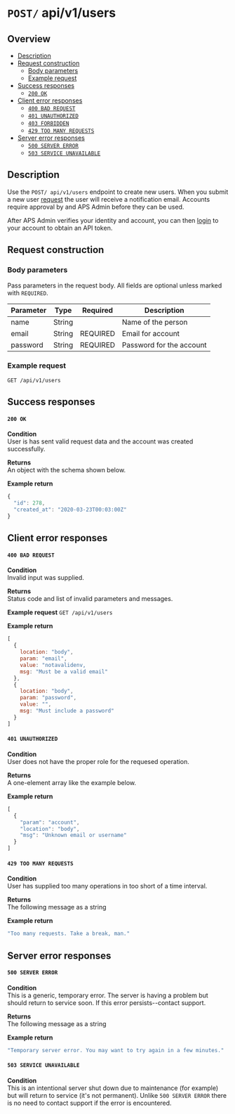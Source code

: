 # `POST/` api/v1/users


## Overview

- [Description](#description)
- [Request construction](#request-construction)
  - [Body parameters](#body-parameters)
  - [Example request](#example-request)
- [Success responses](#success-responses)
  - [`200 OK`](#200-ok)
- [Client error responses](#client-error-responses)
  - [`400 BAD REQUEST`](#400-bad-request)
  - [`401 UNAUTHORIZED`](#401-unauthorized)
  - [`403 FORBIDDEN`](#403-forbidden)
  - [`429 TOO MANY REQUESTS`](#429-too-many-requests)
- [Server error responses](#server-error-responses)
  - [`500 SERVER ERROR`](#500-server-error)
  - [`503 SERVICE UNAVAILABLE`](#503-service-unavailable)


## Description

Use the `POST/ api/v1/users` endpoint to create new users. When
you submit a new user [request](#request-construction) the user
will receive a notification email. Accounts require approval by
and APS Admin before they can be used.

After APS Admin verifies your identity and account, you can then
[login](../auth/post-auth-login.md) to your account to obtain
an API token.

## Request construction

### Body parameters

Pass parameters in the request body. All fields are
optional unless marked with `REQUIRED`.

| Parameter                  | Type        | Required | Description                        |
|----------------------------|-------------| :------: |------------------------------------|
| name                       | String      |          | Name of the person                 |
| email                      | String      | REQUIRED | Email for account                  |
| password                   | String      | REQUIRED | Password for the account           |

### Example request

```GET /api/v1/users```


## Success responses

#### `200 OK`

**Condition** \
User is has sent valid request data and the account was created
successfully.

**Returns** \
An object with the schema shown below.

**Example return**
``` Javascript
{
  "id": 278,
  "created_at": "2020-03-23T00:03:00Z"
}
```


## Client error responses

#### `400 BAD REQUEST`

**Condition** \
Invalid input was supplied.

**Returns** \
Status code and list of invalid parameters and messages.

**Example request**
```GET /api/v1/users```

**Example return**
``` Javascript
[
  {
    location: "body",
    param: "email",
    value: "notavalidenv,
    msg: "Must be a valid email"
  },
  {
    location: "body",
    param: "password",
    value: "",
    msg: "Must include a password"
  }
]
```

#### `401 UNAUTHORIZED`
**Condition** \
User does not have the proper role for the requesed operation.

**Returns** \
A one-element array like the example below.

**Example return**
``` Javascript
[
  {
    "param": "account",
    "location": "body",
    "msg": "Unknown email or username"
  }
]
```

#### `429 TOO MANY REQUESTS`
**Condition** \
User has supplied too many operations in too short of a time interval.

**Returns** \
The following message as a string

**Example return**
``` Javascript
"Too many requests. Take a break, man."
```


## Server error responses


#### `500 SERVER ERROR`
**Condition** \
This is a generic, temporary error. The server is having a problem
but should return to service soon. If this error persists--contact support.

**Returns** \
The following message as a string

**Example return**
``` Javascript
"Temporary server error. You may want to try again in a few minutes."
```

#### `503 SERVICE UNAVAILABLE`
**Condition** \
This is an intentional server shut down due to maintenance
(for example) but will return to service (it's not permanent). Unlike
`500 SERVER ERROR` there is no need to contact support if the error is encountered.
